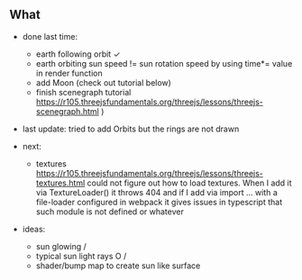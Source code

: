 What
------

* done last time:
    * earth following orbit ✓
    * earth orbiting sun speed != sun rotation speed by using time*= value in render function
    * add Moon (check out tutorial below)
    * finish scenegraph tutorial https://r105.threejsfundamentals.org/threejs/lessons/threejs-scenegraph.html ) 

* last update: tried to add Orbits but the rings are not drawn
* next:
    * textures  https://r105.threejsfundamentals.org/threejs/lessons/threejs-textures.html
        could not figure out how to load textures. When I add it via TextureLoader() it throws 404 and if I add via import ... with a file-loader configured in webpack it gives issues in typescript that such module is not defined or whatever

* ideas:
    * sun glowing              /
    * typical sun light rays  O
                             /
    * shader/bump map to create sun like surface 
                             